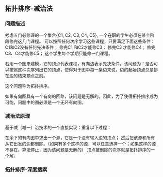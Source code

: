

## 拓扑排序-减治法
### 问题描述

考虑五门必修课的一个集合{C1, C2, C3, C4, C5},
一个在职的学生必须在某个阶段修完这几门课程。
可以按照任何次序学习这些课程，只要满足下面这些条件：
C1和C2没有任何先决条件；
修完C1 和C2才能修C3；
修完C3 才能修C4；
修完C3、C4才能修C5；
这个学生每个学期只能修一门课程。

若用一个图来建模，它的顶点代表课程，有向边表示先决条件，该问题为：是否可以按照这种次序列出它的顶点，使得对于图中每一条边来说，边的起始顶点总是排在边的结束顶点之前。

这个问题称为拓扑排序。

如果有向图具有一个有向的回路，该问题是无解的。因此，为了使得拓扑排序成为可能，问题中的图必须是一个无环有向图。


### 减治法原理

基于减（减一）治技术的一个直接实现：重复以下过程：

在余下的有向图中求出一个源，它是一个没有输入边的顶点；
然后把该源和所有从它出发的边都删除。（如果有多个这样的源，可以任意选择一个；如果这样的源不存在，算法停止，因为该问题是无解的）
顶点被删除的次序就是拓扑排序的一个解。

### 拓扑排序-深度搜索

